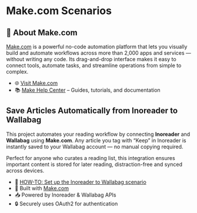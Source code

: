 # Make.com Scenarios

## 🔧 About Make.com

[Make.com](https://www.make.com) is a powerful no-code automation platform that lets you visually build and automate workflows across more than 2,000 apps and services — without writing any code. Its drag-and-drop interface makes it easy to connect tools, automate tasks, and streamline operations from simple to complex.

- 🌐 [Visit Make.com](https://www.make.com)
- 📚 [Make Help Center](https://help.make.com/) – Guides, tutorials, and documentation


## Save Articles Automatically from Inoreader to Wallabag

This project automates your reading workflow by connecting **Inoreader** and **Wallabag** using **Make.com**. Any article you tag with “Keep” in Inoreader is instantly saved to your Wallabag account — no manual copying required.

Perfect for anyone who curates a reading list, this integration ensures important content is stored for later reading, distraction-free and synced across devices.


- 📘 [HOW-TO: Set up the Inoreader to Wallabag scenario](./Inoreader_to_Wallabag.md)
- 🔗 Built with [Make.com](https://www.make.com)
- 📥 Powered by Inoreader & Wallabag APIs
- 🔒 Securely uses OAuth2 for authentication
